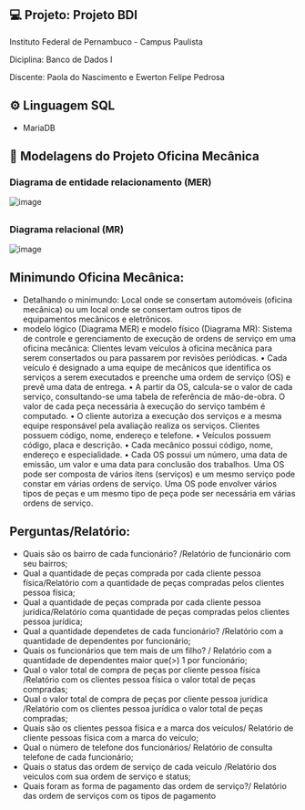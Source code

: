 ## 💻 Projeto: Projeto BDI


Instituto Federal de Pernambuco  - Campus Paulista 

Diciplina: Banco de Dados I

Discente:  Paola do Nascimento e Ewerton Felipe Pedrosa

## ⚙️ Linguagem SQL
 - MariaDB

## 📑 Modelagens do Projeto Oficina Mecânica

### Diagrama de entidade relacionamento (MER)


![image](https://user-images.githubusercontent.com/88107960/179503470-17f77e76-28ec-4bc4-bef8-393d1061a93d.png)

##
### Diagrama relacional (MR)


![image](https://user-images.githubusercontent.com/88107960/179503652-1ec6b433-9a59-4b8f-b1ef-3c7368bb7665.png)


## Minimundo Oficina Mecânica:

- Detalhando o minimundo:
Local onde se consertam automóveis (oficina mecânica) ou um local onde se consertam outros tipos de equipamentos mecânicos e eletrônicos.
- modelo lógico (Diagrama MER) e modelo físico (Diagrama MR):
Sistema de controle e gerenciamento de execução de ordens de serviço em
uma oficina mecânica: Clientes levam veículos à oficina mecânica para serem
consertados ou para passarem por revisões periódicas.
• Cada veículo é designado a uma equipe de mecânicos que identifica os
serviços a serem executados e preenche uma ordem de serviço (OS) e
prevê uma data de entrega.
• A partir da OS, calcula-se o valor de cada serviço, consultando-se uma
tabela de referência de mão-de-obra. O valor de cada peça necessária à
execução do serviço também é computado.
• O cliente autoriza a execução dos serviços e a mesma equipe responsável
pela avaliação realiza os serviços. Clientes possuem código, nome,
endereço e telefone.
• Veículos possuem código, placa e descrição.
• Cada mecânico possui código, nome, endereço e especialidade.
• Cada OS possui um número, uma data de emissão, um valor e uma data
para conclusão dos trabalhos. Uma OS pode ser composta de vários ítens
(serviços) e um mesmo serviço pode constar em várias ordens de
serviço. Uma OS pode envolver vários tipos de peças e um mesmo tipo
de peça pode ser necessária em várias ordens de serviço.

## Perguntas/Relatório:

- Quais são os bairro de cada funcionário? /Relatório de funcionário com seu bairros;
- Qual a quantidade de peças comprada por cada cliente pessoa física/Relatório com a quantidade de peças compradas pelos clientes pessoa física;
- Qual a quantidade de peças comprada por cada cliente pessoa jurídica/Relatório coma quantidade de peças compradas pelos clientes pessoa jurídica;
- Qual a quantidade dependetes de cada funcionário? /Relatório com a quantidade de dependentes por funcionário;
- Quais os funcionários que tem mais de um filho? / Relatório com a quantidade de dependentes maior que(>)  1 por funcionário;
- Qual o valor total de compra de peças por cliente pessoa física /Relatório com os clientes pessoa física o valor total de peças compradas;
- Qual o valor total de compra de peças por cliente pessoa jurídica /Relatório com os clientes pessoa jurídica o valor total de peças compradas;
- Quais são os clientes pessoa física e a marca dos veículos/ Relatório de cliente pessoas física com a marca do veículo;
- Qual o número de telefone dos funcionários/ Relatório de consulta telefone de cada funcionário; 
- Quais o status das ordem de serviço de cada veiculo /Relatório dos veiculos com sua ordem de serviço e status;
- Quais foram as forma de pagamento das ordem de serviço?/ Relatório das ordem de serviços com os tipos de pagamento

